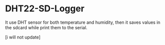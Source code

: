 # DHT22-SD-Logger
It use DHT sensor for both temperature and humidity, then it saves values in the sdcard while print them to the serial.

[i will not update]
